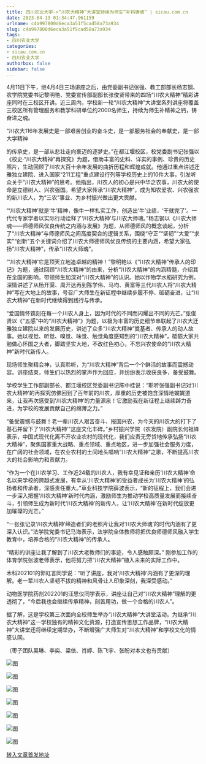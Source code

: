 ```yaml
---
title: 四川农业大学->“川农大精神”大讲堂持续为师生“补钙铸魂” | sicau.com.cn
date: 2023-04-13 01:34:47.961159
urlname: c4a997800d6eca3a51f5cad58a73a934
slug: c4a997800d6eca3a51f5cad58a73a934
tags: 
- 四川农业大学
categories:
- sicau.com.cn
- 四川农业大学
authorbox: false
sidebar: false
---
```

4月11日下午，继4月4日三场讲座之后，由党委副书记张强、教工部部长杨志钢、农学院党委书记黎明艳、党委宣传部副部长张俊贤带来的四场“川农大精神”精彩讲座同时在三校区开讲。近三周内，学校新一轮“川农大精神”大讲堂系列讲座将覆盖三校区所有管理服务和教学科研单位约2000名师生，持续为师生补精神之钙，铸奋进之魂。  

“川农大116年发展史是一部艰苦创业的奋斗史，是一部服务社会的奉献史，是一部大学精神
<!--more-->
的传承史，是一部从悲壮走向豪迈的逐梦史。”在都江堰校区，校党委副书记张强以《校史·“川农大精神”再探究》为题，借助丰富的史料、详实的事例、珍贵的历史照片，生动回顾了川农大百十余年发展的曲折历程和辉煌成就。他通过重点讲述迁雅独立建院、进入国家“211工程”重点建设行列等学校历史上的10件大事，引发听众关于“川农大精神”的思考。他指出，川农人的初心是兴中华之农事，川农大的使命是立德树人、兴农强国。希望大家传承“川农大精神”，成为知农爱农、兴农强农的新川农人，为“三农”事业、为乡村振兴做出更大贡献。

“‘川农大精神’就是‘牛’精神，像牛一样扎实工作，创造出‘牛’业绩，‘干就完了’。一代代专家学者以实际行动诠释了‘川农大精神’与川农大师魂。”杨志钢以《川农大师魂——师德师风优良传统之内涵与发展》为题，从师德师风的概念谈起，分析了“川农大精神”与师德师风之间高度契合的逻辑关系，围绕“守正”“坚韧”“大爱”“求实”“创新”五个关键词介绍了川农大师德师风优良传统的主要内涵，希望大家弘扬“川农大精神”，传承“川农大师魂”。

“‘川农大精神’它是顶天立地追卓越的精神！”黎明艳以《“川农大精神”传承人的印记》为题，通过回顾“川农大精神”的由来，分析“川农大精神”的内涵精髓，介绍其在全国的影响，带领师生加深对“川农大精神”的认识。她以作物学水稻研究为例，深情讲述了从杨开渠、周开达再到陈学伟、马均、黄富等三代川农人将“川农大精神”写在大地上的故事，号召广大师生在新征程中继续步履不停、砥砺奋进，让“川农大精神”在新时代继续得到践行与传承。

“爱国情怀镌刻在每一个川农人身上，因为时代的不同而闪耀出不同的光芒。”张俊贤以《“五感”中的“川农大精神”》为题，以极为丰富的历史细节串联起了川农大迁雅独立建院以来的发展历史，讲述了众多“川农大精神”奠基者、传承人的动人故事。她以视觉、听觉、嗅觉、味觉、触觉角度感知到的“川农大精神”，砥砺大家共勉做心怀国之大者，脚踏坚实大地，不改红色初心，不忘兴农使命的“川农大精神”新时代新传人。

现场师生聚精会神，认真聆听，为“川农大精神”背后一个个鲜活的故事而震撼动容。讲座结束，师生们以热烈的掌声作为回应，并纷纷表示收获良多，备受鼓舞。

学校学生工作部副部长、都江堰校区党委副书记陈中桂说：“聆听张强副书记对‘川农大精神’的再探究仿佛回到了百年前的川农，厚重的历史被饱含深情地娓娓道来，让我再次感受到‘川农大精神’的力量源泉！它激励我在新征程上继续踔力奋进，为学校的发展贡献自己的绵薄之力。”

“备受震憾与鼓舞！老一辈川农人艰苦奋斗、报国兴农，为今天的川农大的打下了基石并留下了‘川农大精神’”这座文化丰碑。”乡村振兴学院（农发院）副院长何祖锋表示，中国式现代化离不开农业农村的现代化，我们应责无旁贷地传承弘扬“川农大精神”，聚焦国家重大战略、重点领域、重点地区，进一步加强社会服务力度，在广阔的社会领域，在农业农村的土间地头唱响“川农大精神”之歌，不断提高川农大的社会影响力和贡献力。

“作为一个在川农学习、工作近24载的川农人，我有幸见证和亲历‘川农大精神’命名以来学校的跨越式发展，有幸从‘川农大精神’的受益者成长为‘川农大精神’的弘扬者和传承者，深感责任重大。”草业科技学院薛波表示，“新的征程上，我们会进一步深入把握‘川农大精神’新时代内涵，激励师生为推动学校高质量发展而接续奋斗，引领师生成为新时代‘川农大精神’的新传人，让‘川农大精神’在新时代绽放更加璀璨的光芒。”

“一张张记录‘川农大精神’缔造者们的老照片让我对‘川农大师魂’的时代内涵有了更深入认识。”法学院党委书记马海表示，法学院全体教师将把优良师德师风融入学生教育中，培养合格的“川农大精神”的传承人。

“精彩的讲座让我了解到了川农大老教师们的事迹，令人感触颇深。” 刚参加工作的体育学院张波老师表示，他将努力把“川农大精神”植入未来的实际工作中。

木科202101的郭虹言同学说：“听了讲座，我对‘川农大精神’内涵有了更深的理解。老一辈川农人坚韧不拔的精神和风骨让人印象深刻，我深受感动。”

动物医学院药剂202201的汪思仪同学表示，讲座让自己对“川农大精神”理解的更透彻了，“今后我也会继续传承精神，刻苦用功，做一个合格的川农人”。

据了解，这是学校第三次面向全校师生举办“川农大精神”大讲堂活动。为继承“川农大精神”这一学校独有的精神文化资源，打造宣传思想工作品牌，“川农大精神”大讲堂还将继续定期举办，不断增强广大师生对“川农大精神”和学校文化的情感认同。

（枣子团队吴琳、李奕、梁依、肖婷、陈飞宇、张盼对本文也有贡献）  

![图](https://news.sicau.edu.cn/__local/7/D2/D8/034E2B3B818784A3E118E6FA743_7EF5A87A_F4454.png)

![图](https://news.sicau.edu.cn/__local/D/C9/AE/6F8349F81CEA062801B64E668F6_614F0486_B0F02.png)

![图](https://news.sicau.edu.cn/__local/F/5D/59/7EB00CDE5A02EF1ABA0621130CE_F3F1C2E9_A6F1E.png)

![图](https://news.sicau.edu.cn/__local/8/62/02/BAB3C9358E26D5C4C9A521D1102_664938F1_5F437.png)

![图](https://news.sicau.edu.cn/__local/A/D0/78/17E6526E3CD06B062505DD14359_1EE7E9DA_123C44.png)

![图](https://news.sicau.edu.cn/__local/9/FC/AE/3BF7798E3463F6F720647536A5F_4AAC2496_E0CE4.png)

![图](https://news.sicau.edu.cn/__local/4/45/5E/2D190D3A3E3BC4C5B039A7819FC_E45E252E_E3575.png)

[转入文章首发地址](https://news.sicau.edu.cn/info/1135/71763.htm)